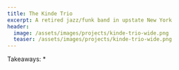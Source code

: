 ```yaml
---
title: The Kinde Trio
excerpt: A retired jazz/funk band in upstate New York
header:
  image: /assets/images/projects/kinde-trio-wide.png
  teaser: /assets/images/projects/kinde-trio-wide.png
---
```



Takeaways:
  *
